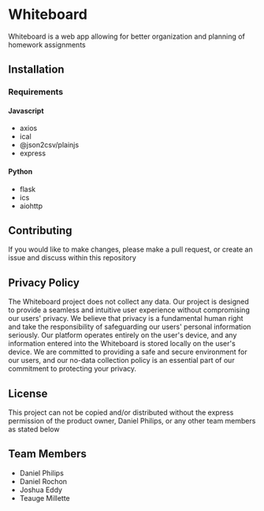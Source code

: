 # Whiteboard

Whiteboard is a web app allowing for better organization and planning of homework assignments

## Installation

### Requirements

#### Javascript
- axios
- ical
- @json2csv/plainjs
- express

#### Python
- flask
- ics
- aiohttp

## Contributing
If you would like to make changes, please make a pull request, or create an issue and discuss within this repository

## Privacy Policy
The Whiteboard project does not collect any data. Our project is designed to provide a seamless and intuitive user experience without compromising our users' privacy. We believe that privacy is a fundamental human right and take the responsibility of safeguarding our users' personal information seriously. Our platform operates entirely on the user's device, and any information entered into the Whiteboard is stored locally on the user's device. We are committed to providing a safe and secure environment for our users, and our no-data collection policy is an essential part of our commitment to protecting your privacy.


## License

This project can not be copied and/or distributed without the express permission of the product owner, Daniel Philips, or any other team members as stated below

## Team Members
 - Daniel Philips
 - Daniel Rochon
 - Joshua Eddy
 - Teauge Millette

